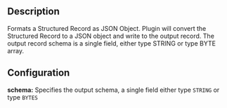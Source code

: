 Description
-----------
Formats a Structured Record as JSON Object. Plugin will convert the Structured Record to a JSON object and write to the output record. The output record schema is a single field, either type STRING or type BYTE array.

Configuration
-------------
**schema:** Specifies the output schema, a single field either type ``STRING`` or type ``BYTES``